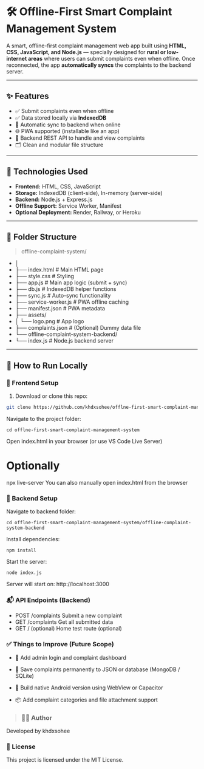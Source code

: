 # 🛠️ Offline-First Smart Complaint Management System

A smart, offline-first complaint management web app built using **HTML, CSS, JavaScript, and Node.js** — specially designed for **rural or low-internet areas** where users can submit complaints even when offline. Once reconnected, the app **automatically syncs** the complaints to the backend server.

---

## ✨ Features

- ✅ Submit complaints even when offline
- ✅ Data stored locally via **IndexedDB**
- 🔄 Automatic sync to backend when online
- 🌐 PWA supported (installable like an app)
- 🧾 Backend REST API to handle and view complaints
- 🗂️ Clean and modular file structure

---

## 🧱 Technologies Used

- **Frontend:** HTML, CSS, JavaScript
- **Storage:** IndexedDB (client-side), In-memory (server-side)
- **Backend:** Node.js + Express.js
- **Offline Support:** Service Worker, Manifest
- **Optional Deployment:** Render, Railway, or Heroku

---

## 📁 Folder Structure

> offline-complaint-system/
- │
- ├── index.html # Main HTML page
- ├── style.css # Styling
- ├── app.js # Main app logic (submit + sync)
- ├── db.js # IndexedDB helper functions
- ├── sync.js # Auto-sync functionality
- ├── service-worker.js # PWA offline caching
- ├── manifest.json # PWA metadata
- ├── assets/
- │ └── logo.png # App logo
- ├── complaints.json # (Optional) Dummy data file
- └── offline-complaint-system-backend/
- └── index.js # Node.js backend server


---

## 🚀 How to Run Locally

### 🔹 Frontend Setup

1. Download or clone this repo:

```bash
git clone https://github.com/khdxsohee/offlne-first-smart-complaint-management-system.git
```
Navigate to the project folder:

```
cd offlne-first-smart-complaint-management-system
```
Open index.html in your browser (or use VS Code Live Server)


# Optionally
npx live-server
You can also manually open index.html from the browser

### 🔹 Backend Setup
Navigate to backend folder:

```
cd offlne-first-smart-complaint-management-system/offline-complaint-system-backend
```
Install dependencies:
```
npm install
```
Start the server:

```
node index.js
```
Server will start on: http://localhost:3000

### 📬 API Endpoints (Backend)

- POST	/complaints	Submit a new complaint
- GET	/complaints	Get all submitted data
- GET	/ (optional)	Home test route (optional)

### ✅ Things to Improve (Future Scope)
- 🔐 Add admin login and complaint dashboard

- 📁 Save complaints permanently to JSON or database (MongoDB / SQLite)

- 📱 Build native Android version using WebView or Capacitor

- 📦 Add complaint categories and file attachment support

> ### 🧑‍💻 Author
Developed by khdxsohee


### 📜 License
This project is licensed under the MIT License.
